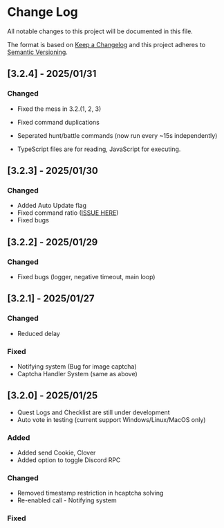 # Change Log
All notable changes to this project will be documented in this file.
 
The format is based on [Keep a Changelog](http://keepachangelog.com/)
and this project adheres to [Semantic Versioning](http://semver.org/).

## [3.2.4] - 2025/01/31

### Changed
- Fixed the mess in 3.2.(1, 2, 3)
- Fixed command duplications
- Seperated hunt/battle commands (now run every ~15s independently)

- TypeScript files are for reading, JavaScript for executing.

## [3.2.3] - 2025/01/30 
### Changed

- Added Auto Update flag
- Fixed command ratio ([ISSUE HERE](https://github.com/Kyou-Izumi/advanced-discord-owo-tool-farm/issues/53))
- Fixed bugs

## [3.2.2] - 2025/01/29

### Changed

- Fixed bugs (logger, negative timeout, main loop)

## [3.2.1] - 2025/01/27

### Changed

- Reduced delay

### Fixed

- Notifying system (Bug for image captcha)
- Captcha Handler System (same as above)

## [3.2.0] - 2025/01/25

- Quest Logs and Checklist are still under development
- Auto vote in testing (current support Windows/Linux/MacOS only)

### Added

- Added send Cookie, Clover
- Added option to toggle Discord RPC

### Changed

- Removed timestamp restriction in hcaptcha solving
- Re-enabled call - Notifying system

### Fixed

